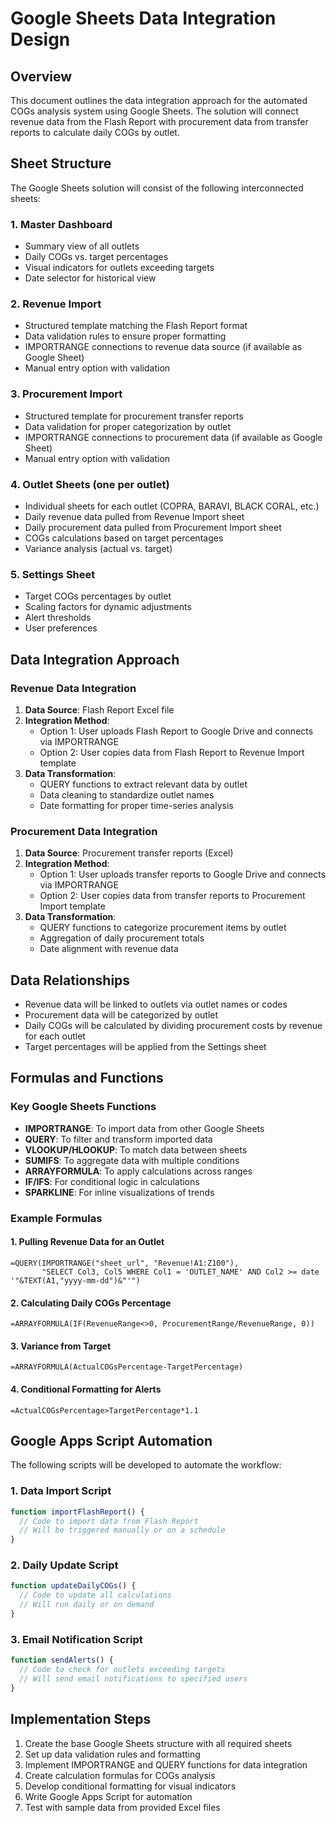 # Google Sheets Data Integration Design

## Overview
This document outlines the data integration approach for the automated COGs analysis system using Google Sheets. The solution will connect revenue data from the Flash Report with procurement data from transfer reports to calculate daily COGs by outlet.

## Sheet Structure
The Google Sheets solution will consist of the following interconnected sheets:

### 1. Master Dashboard
- Summary view of all outlets
- Daily COGs vs. target percentages
- Visual indicators for outlets exceeding targets
- Date selector for historical view

### 2. Revenue Import
- Structured template matching the Flash Report format
- Data validation rules to ensure proper formatting
- IMPORTRANGE connections to revenue data source (if available as Google Sheet)
- Manual entry option with validation

### 3. Procurement Import
- Structured template for procurement transfer reports
- Data validation for proper categorization by outlet
- IMPORTRANGE connections to procurement data (if available as Google Sheet)
- Manual entry option with validation

### 4. Outlet Sheets (one per outlet)
- Individual sheets for each outlet (COPRA, BARAVI, BLACK CORAL, etc.)
- Daily revenue data pulled from Revenue Import sheet
- Daily procurement data pulled from Procurement Import sheet
- COGs calculations based on target percentages
- Variance analysis (actual vs. target)

### 5. Settings Sheet
- Target COGs percentages by outlet
- Scaling factors for dynamic adjustments
- Alert thresholds
- User preferences

## Data Integration Approach

### Revenue Data Integration
1. **Data Source**: Flash Report Excel file
2. **Integration Method**:
   - Option 1: User uploads Flash Report to Google Drive and connects via IMPORTRANGE
   - Option 2: User copies data from Flash Report to Revenue Import template
3. **Data Transformation**:
   - QUERY functions to extract relevant data by outlet
   - Data cleaning to standardize outlet names
   - Date formatting for proper time-series analysis

### Procurement Data Integration
1. **Data Source**: Procurement transfer reports (Excel)
2. **Integration Method**:
   - Option 1: User uploads transfer reports to Google Drive and connects via IMPORTRANGE
   - Option 2: User copies data from transfer reports to Procurement Import template
3. **Data Transformation**:
   - QUERY functions to categorize procurement items by outlet
   - Aggregation of daily procurement totals
   - Date alignment with revenue data

## Data Relationships
- Revenue data will be linked to outlets via outlet names or codes
- Procurement data will be categorized by outlet
- Daily COGs will be calculated by dividing procurement costs by revenue for each outlet
- Target percentages will be applied from the Settings sheet

## Formulas and Functions

### Key Google Sheets Functions
- **IMPORTRANGE**: To import data from other Google Sheets
- **QUERY**: To filter and transform imported data
- **VLOOKUP/HLOOKUP**: To match data between sheets
- **SUMIFS**: To aggregate data with multiple conditions
- **ARRAYFORMULA**: To apply calculations across ranges
- **IF/IFS**: For conditional logic in calculations
- **SPARKLINE**: For inline visualizations of trends

### Example Formulas

#### 1. Pulling Revenue Data for an Outlet
```
=QUERY(IMPORTRANGE("sheet_url", "Revenue!A1:Z100"), 
       "SELECT Col3, Col5 WHERE Col1 = 'OUTLET_NAME' AND Col2 >= date '"&TEXT(A1,"yyyy-mm-dd")&"'")
```

#### 2. Calculating Daily COGs Percentage
```
=ARRAYFORMULA(IF(RevenueRange<>0, ProcurementRange/RevenueRange, 0))
```

#### 3. Variance from Target
```
=ARRAYFORMULA(ActualCOGsPercentage-TargetPercentage)
```

#### 4. Conditional Formatting for Alerts
```
=ActualCOGsPercentage>TargetPercentage*1.1
```

## Google Apps Script Automation
The following scripts will be developed to automate the workflow:

### 1. Data Import Script
```javascript
function importFlashReport() {
  // Code to import data from Flash Report
  // Will be triggered manually or on a schedule
}
```

### 2. Daily Update Script
```javascript
function updateDailyCOGs() {
  // Code to update all calculations
  // Will run daily or on demand
}
```

### 3. Email Notification Script
```javascript
function sendAlerts() {
  // Code to check for outlets exceeding targets
  // Will send email notifications to specified users
}
```

## Implementation Steps
1. Create the base Google Sheets structure with all required sheets
2. Set up data validation rules and formatting
3. Implement IMPORTRANGE and QUERY functions for data integration
4. Create calculation formulas for COGs analysis
5. Develop conditional formatting for visual indicators
6. Write Google Apps Script for automation
7. Test with sample data from provided Excel files
